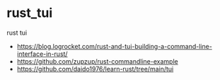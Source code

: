 # rust_tui
rust tui

- https://blog.logrocket.com/rust-and-tui-building-a-command-line-interface-in-rust/
- https://github.com/zupzup/rust-commandline-example
- https://github.com/daido1976/learn-rust/tree/main/tui

